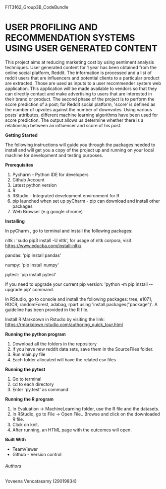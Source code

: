 FIT3162_Group3B_CodeBundle

# USER PROFILING AND RECOMMENDATION SYSTEMS USING USER GENERATED CONTENT

This project aims at reducing marketing cost by using sentiment analysis techniques. User generated content for 1 year has been obtained from the online social platform, Reddit. The information is processed and a list of reddit users that are influencers and potential clients to a particular product are extracted. Those are used as inputs to a user recommender system web application. This application will be made available to vendors so that they can directly contact and make advertising to users that are interested in their brand or product. The second phase of the project is to perform the score prediction of a post; for Reddit social platform, 'score' is defined as the number of upvotes against the number of downvotes. Using various posts' attributes, different machine learning algorithms have been used for score prediction. The output allows us determine whether there is a relationship between an influencer and score of his post.

**Getting Started**

The following instructions will guide you through the packages needed to install and will get you a copy of the project up and running on your local machine for development and testing purposes.

**Prerequisites**

1. Pycharm - Python IDE for developers
2. Github Account
3. Latest python version
4. R 
5. RStudio - Integrated development environment for R
6. pip launched when set up pyCharm - pip can download and install other packages
7. Web Browser (e.g google chrome) 

**Installing**

In pyCharm , go to terminal and install the following packages:

nltk : 'sudo pip3 install -U nltk', for usage of nltk corpora, visit https://www.educba.com/install-nltk/

pandas: 'pip install pandas'

numpy: 'pip install numpy'

pytest: 'pip install pytest'

If you need to upgrade your current pip version: 'python -m pip install --upgrade pip' command.

In RStudio, go to console and install the following packages: tree, e1071, ROCR, randomForest, adabag, rpart using 'install.packages("package")'. A guideline has been provided in the R file.

Install R Markdown in Rstudio by visiting the link: https://rmarkdown.rstudio.com/authoring_quick_tour.html

**Running the python program**

1. Download all the folders in the repository
2. If you have new reddit data sets, save them in the SourceFiles folder.
3. Run main.py file 
4. Each folder allocated will have the related csv files

**Running the pytest**

1. Go to terminal
2. cd to each directory
3. Enter 'py.test' as command

**Running the R program**

1. In Evaluation -> MachineLearning folder, use the R file and the datasets.  
2. In RStudio, go to File -> Open File.. Browse and click on the downloaded R file.
3. Click on knit.
4. After running, an HTML page with the outcomes will open.

**Built With**

- TeamViewer
- Github - Version control

###### Authors

Yoveena Vencatasamy (29019834)
